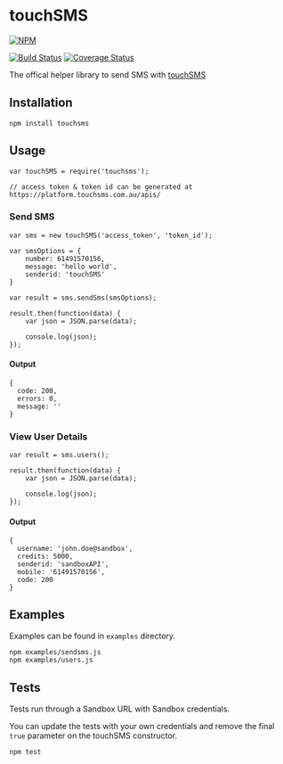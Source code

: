 touchSMS 
=========

[![NPM](https://nodei.co/npm/touchsms.png?downloads=true&stars=true)](https://nodei.co/npm/touchsms/)

[![Build Status](https://travis-ci.org/touchsms/touchsms-node.svg?branch=master)](https://travis-ci.org/touchsms/touchsms-node)
[![Coverage Status](https://coveralls.io/repos/github/touchsms/touchsms-node/badge.svg?branch=master)](https://coveralls.io/github/touchsms/touchsms-node?branch=master)

The offical helper library to send SMS with [touchSMS](https://touchsms.com.au)

## Installation

    npm install touchsms

## Usage

    var touchSMS = require('touchsms');

    // access token & token id can be generated at https://platform.touchsms.com.au/apis/

### Send SMS
    var sms = new touchSMS('access_token', 'token_id'); 

    var smsOptions = {
        number: 61491570156,
        message: 'hello world',
        senderid: 'touchSMS'
    }

    var result = sms.sendSms(smsOptions);

    result.then(function(data) {
        var json = JSON.parse(data);

        console.log(json);
    });

#### Output

    { 
      code: 200,
      errors: 0,
      message: ''
    }

### View User Details

    var result = sms.users();

    result.then(function(data) {
        var json = JSON.parse(data);

        console.log(json);
    });

#### Output

    { 
      username: 'john.doe@sandbox',
      credits: 5000,
      senderid: 'sandboxAPI',
      mobile: '61491570156',
      code: 200 
    }

## Examples

Examples can be found in `examples` directory.

    npm examples/sendsms.js
    npm examples/users.js

## Tests
  Tests run through a Sandbox URL with Sandbox credentials. 

  You can update the tests with your own credentials and remove the final `true` parameter on the touchSMS constructor.

    npm test